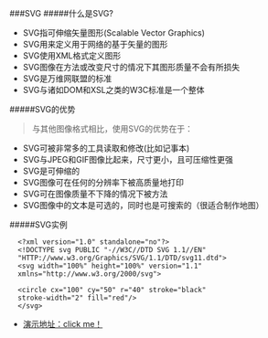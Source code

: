 ###SVG
#####什么是SVG?
*  SVG指可伸缩矢量图形(Scalable Vector Graphics)
*  SVG用来定义用于网络的基于矢量的图形
*  SVG使用XML格式定义图形
*  SVG图像在方法或改变尺寸的情况下其图形质量不会有所损失
*  SVG是万维网联盟的标准
*  SVG与诸如DOM和XSL之类的W3C标准是一个整体    

#####SVG的优势
> 与其他图像格式相比，使用SVG的优势在于：
- SVG可被非常多的工具读取和修改(比如记事本)
- SVG与JPEG和GIF图像比起来，尺寸更小，且可压缩性更强
- SVG是可伸缩的
- SVG图像可在任何的分辨率下被高质量地打印
- SVG可在图像质量不下降的情况下被方法
- SVG图像中的文本是可选的，同时也是可搜索的（很适合制作地图）    

#####SVG实例
``` SVG
  <?xml version="1.0" standalone="no"?>
  <!DOCTYPE svg PUBLIC "-//W3C//DTD SVG 1.1//EN"
  "HTTP://www.w3.org/Graphics/SVG/1.1/DTD/svg11.dtd">
  <svg width="100%" height="100%" version="1.1"
  xmlns="http://www.w3.org/2000/svg">
  
  <circle cx="100" cy="50" r="40" stroke="black"
  stroke-width="2" fill="red"/>
  </svg>
```
* [演示地址：click me！](http://white-xia.github.io/learn/svg/case/circle1.svg)
